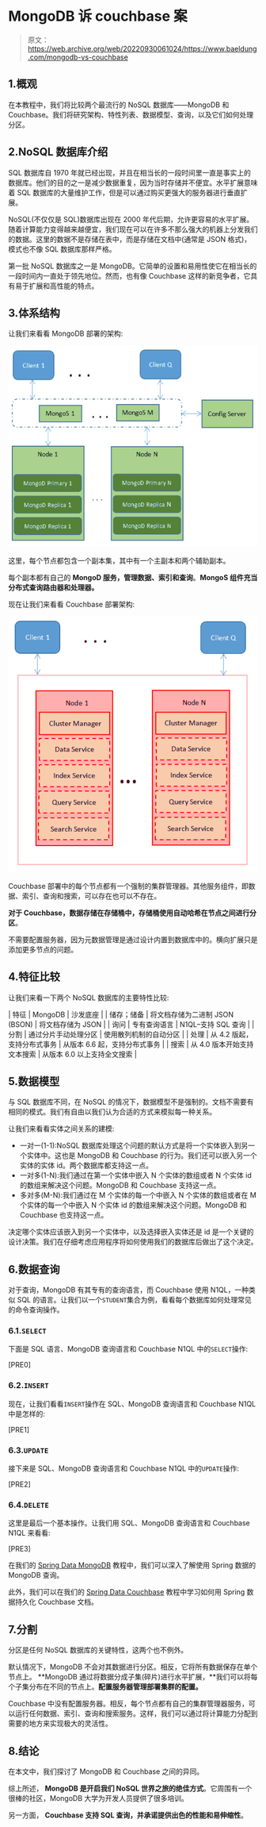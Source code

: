 # MongoDB 诉 couchbase 案

> 原文：<https://web.archive.org/web/20220930061024/https://www.baeldung.com/mongodb-vs-couchbase>

## 1.概观

在本教程中，我们将比较两个最流行的 NoSQL 数据库——MongoDB 和 Couchbase。我们将研究架构、特性列表、数据模型、查询，以及它们如何处理分区。

## 2.NoSQL 数据库介绍

SQL 数据库自 1970 年就已经出现，并且在相当长的一段时间里一直是事实上的数据库。他们的目的之一是减少数据重复，因为当时存储并不便宜。水平扩展意味着 SQL 数据库的大量维护工作，但是可以通过购买更强大的服务器进行垂直扩展。

NoSQL(不仅仅是 SQL)数据库出现在 2000 年代后期，允许更容易的水平扩展。随着计算能力变得越来越便宜，我们现在可以在许多不那么强大的机器上分发我们的数据。这里的数据不是存储在表中，而是存储在文档中(通常是 JSON 格式)，模式也不像 SQL 数据库那样严格。

第一批 NoSQL 数据库之一是 MongoDB。它简单的设置和易用性使它在相当长的一段时间内一直处于领先地位。然而，也有像 Couchbase 这样的新竞争者，它具有易于扩展和高性能的特点。

## 3.体系结构

让我们来看看 MongoDB 部署的架构:

![MongoDB Architecture](img/b3b44c943cc895417beae0437a6810f9.png)

这里，每个节点都包含一个副本集，其中有一个主副本和两个辅助副本。

每个副本都有自己的 **MongoD 服务，管理数据、索引和查询**。**MongoS 组件充当分布式查询路由器和处理器。**

现在让我们来看看 Couchbase 部署架构:

![Couchbase Architecture](img/eaf18c9bc4f2fe55a1a2c86a43fdd9e5.png)

Couchbase 部署中的每个节点都有一个强制的集群管理器。其他服务组件，即数据、索引、查询和搜索，可以存在也可以不存在。

**对于 Couchbase，数据存储在存储桶中，存储桶使用自动哈希在节点之间进行分区**。

不需要配置服务器，因为元数据管理是通过设计内置到数据库中的。横向扩展只是添加更多节点的问题。

## 4.特征比较

让我们来看一下两个 NoSQL 数据库的主要特性比较:

| 特征 | MongoDB | 沙发底座 |
| 储存；储备 | 将文档存储为二进制 JSON (BSON) | 将文档存储为 JSON |
| 询问 | 专有查询语言 | N1QL–支持 SQL 查询 |
| 分割 | 通过分片手动处理分区 | 使用散列机制的自动分区 |
| 处理 | 从 4.2 版起，支持分布式事务 | 从版本 6.6 起，支持分布式事务 |
| 搜索 | 从 4.0 版本开始支持文本搜索 | 从版本 6.0 以上支持全文搜索 |

## 5.数据模型

与 SQL 数据库不同，在 NoSQL 的情况下，数据模型不是强制的。文档不需要有相同的模式。我们有自由以我们认为合适的方式来模拟每一种关系。

让我们来看看实体之间关系的建模:

*   一对一(1-1):NoSQL 数据库处理这个问题的默认方式是将一个实体嵌入到另一个实体中。这也是 MongoDB 和 Couchbase 的行为。我们还可以嵌入另一个实体的实体 id。两个数据库都支持这一点。
*   一对多(1-N):我们通过在第一个实体中嵌入 N 个实体的数组或者 N 个实体 id 的数组来解决这个问题。MongoDB 和 Couchbase 支持这一点。
*   多对多(M-N):我们通过在 M 个实体的每一个中嵌入 N 个实体的数组或者在 M 个实体的每一个中嵌入 N 个实体 id 的数组来解决这个问题。MongoDB 和 Couchbase 也支持这一点。

决定哪个实体应该嵌入到另一个实体中，以及选择嵌入实体还是 id 是一个关键的设计决策。我们在仔细考虑应用程序将如何使用我们的数据库后做出了这个决定。

## 6.数据查询

对于查询，MongoDB 有其专有的查询语言，而 Couchbase 使用 N1QL，一种类似 SQL 的语言。让我们以一个`STUDENT`集合为例，看看每个数据库如何处理常见的命令查询操作。

### 6.1.`SELECT`

下面是 SQL 语言、MongoDB 查询语言和 Couchbase N1QL 中的`SELECT`操作:

[PRE0]

### 6.2.`INSERT`

现在，让我们看看`INSERT`操作在 SQL、MongoDB 查询语言和 Couchbase N1QL 中是怎样的:

[PRE1]

### 6.3.`UPDATE`

接下来是 SQL、MongoDB 查询语言和 Couchbase N1QL 中的`UPDATE`操作:

[PRE2]

### 6.4.`DELETE`

这里是最后一个基本操作。让我们用 SQL、MongoDB 查询语言和 Couchbase N1QL 来看看:

[PRE3]

在我们的 [Spring Data MongoDB](/web/20221129115650/https://www.baeldung.com/queries-in-spring-data-mongodb "Spring Data MongoDB") 教程中，我们可以深入了解使用 Spring 数据的 MongoDB 查询。

此外，我们可以在我们的 [Spring Data Couchbase](/web/20221129115650/https://www.baeldung.com/spring-data-couchbase "Spring Data Couchbase") 教程中学习如何用 Spring 数据持久化 Couchbase 文档。

## 7.分割

分区是任何 NoSQL 数据库的关键特性，这两个也不例外。

默认情况下，MongoDB 不会对其数据进行分区。相反，它将所有数据保存在单个节点上。 **MongoDB 通过将数据分成子集(碎片)进行水平扩展，**我们可以将每个子集分布在不同的节点上。**配置服务器管理部署集群的配置。**

Couchbase 中没有配置服务器。相反，每个节点都有自己的集群管理器服务，可以运行任何数据、索引、查询和搜索服务。这样，我们可以通过将计算能力分配到需要的地方来实现极大的灵活性。

## 8.结论

在本文中，我们探讨了 MongoDB 和 Couchbase 之间的异同。

综上所述， **MongoDB 是开启我们 NoSQL 世界之旅的绝佳方式**。它周围有一个很棒的社区，MongoDB 大学为开发人员提供了很多培训。

另一方面， **Couchbase 支持 SQL 查询，并承诺提供出色的性能和易伸缩性**。